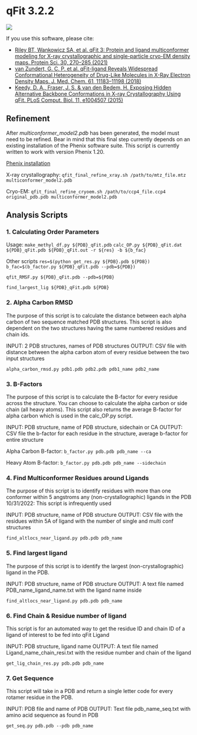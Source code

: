 # qFit 3.2.2

![](https://github.com/ExcitedStates/qfit-3.0/workflows/tests/badge.svg)

If you use this software, please cite:
- [Riley BT, Wankowicz SA, et al. qFit 3: Protein and ligand multiconformer modeling for X-ray crystallographic and single-particle cryo-EM density maps. Protein Sci. 30, 270–285 (2021)](https://dx.doi.org/10.1002/pro.4001)
- [van Zundert, G. C. P. et al. qFit-ligand Reveals Widespread Conformational Heterogeneity of Drug-Like Molecules in X-Ray Electron Density Maps. J. Med. Chem. 61, 11183–11198 (2018)](https://dx.doi.org/10.1021/acs.jmedchem.8b01292)
- [Keedy, D. A., Fraser, J. S. & van den Bedem, H. Exposing Hidden Alternative Backbone Conformations in X-ray Crystallography Using qFit. PLoS Comput. Biol. 11, e1004507 (2015)](https://dx.doi.org/10.1371/journal.pcbi.1004507)

## Refinement
After *multiconformer_model2.pdb* has been generated, the model must need to be refined. Bear in mind that this final step currently depends on an existing installation of the Phenix software suite. This script is currently written to work with version Phenix 1.20.

[Phenix installation](https://phenix-online.org/documentation/install-setup-run.html)

X-ray crystallography:
`qfit_final_refine_xray.sh /path/to/mtz_file.mtz multiconformer_model2.pdb`

Cryo-EM: 
`qfit_final_refine_cryoem.sh /path/to/ccp4_file.ccp4 original_pdb.pdb multiconformer_model2.pdb`


## Analysis Scripts

### 1. Calculating Order Parameters


Usage: 
`make_methyl_df.py ${PDB}_qFit.pdb`
`calc_OP.py ${PDB}_qFit.dat ${PDB}_qFit.pdb ${PDB}_qFit.out -r ${res} -b ${b_fac}`

Other scripts
`res=$(python get_res.py ${PDB}.pdb ${PDB})`
`b_fac=$(b_factor.py ${PDB}_qFit.pdb --pdb=${PDB})`

`qfit_RMSF.py ${PDB}_qFit.pdb --pdb=${PDB}`

`find_largest_lig ${PDB}_qFit.pdb ${PDB}`

### 2. Alpha Carbon RMSD
The purpose of this script is to calculate the distance between each alpha carbon of two sequence matched PDB structures. This script is also dependent on
the two structures having the same numbered residues and chain ids. 

INPUT: 2 PDB structures, names of PDB structures
OUTPUT: CSV file with distance between the alpha carbon atom of every residue between the two input structures

`alpha_carbon_rmsd.py pdb1.pdb pdb2.pdb pdb1_name pdb2_name` 

### 3. B-Factors
The purpose of this script is to calculate the B-factor for every residue across the structure. You can choose to calculate the alpha carbon or side chain (all heavy atoms). This script also returns the average B-factor for alpha carbon which is used in the calc_OP.py script.

INPUT: PDB structure, name of PDB structure, sidechain or CA
OUTPUT: CSV file the b-factor for each residue in the structure, average b-factor for entire structure


Alpha Carbon B-factor:
`b_factor.py pdb.pdb pdb_name --ca`

Heavy Atom B-factor:
`b_factor.py pdb.pdb pdb_name --sidechain`

### 4. Find Multiconformer Residues around Ligands
The purpose of this script is to identify residues with more than one conformer within 5 angstroms any (non-crystallographic) ligands in the PDB
10/31/2022: This script is infrequently used

INPUT: PDB structure, name of PDB structure
OUTPUT: CSV file with the residues within 5A of ligand with the number of single and multi conf structures

`find_altlocs_near_ligand.py pdb.pdb pdb_name` 

### 5. Find largest ligand
The purpose of this script is to identify the largest (non-crystallographic) ligand in the PDB. 

INPUT: PDB structure, name of PDB structure
OUTPUT: A text file named PDB_name_ligand_name.txt with the ligand name inside

`find_altlocs_near_ligand.py pdb.pdb pdb_name` 

### 6. Find Chain & Residue number of ligand
This script is for an automated way to get the residue ID and chain ID of a ligand of interest to be fed into qFit Ligand

INPUT: PDB structure, ligand name
OUTPUT: A text file named Ligand_name_chain_resi.txt with the residue number and chain of the ligand

`get_lig_chain_res.py pdb.pdb pdb_name` 


### 7. Get Sequence
This script will take in a PDB and return a single letter code for every rotamer residue in the PDB. 

INPUT: PDB file and name of PDB
OUTPUT: Text file pdb_name_seq.txt with amino acid sequence as found in PDB

`get_seq.py pdb.pdb --pdb pdb_name`



